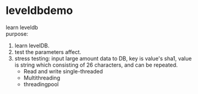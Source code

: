 leveldbdemo
===========

learn leveldb    
purpose:    
1. learn levelDB.  
2. test the parameters affect.  
3. stress testing: input large amount data to DB, key is value's sha1, value is string which consisting of 26 characters, and can be repeated.    
    - Read and write single-threaded
    - Multithreading
    - threadingpool
